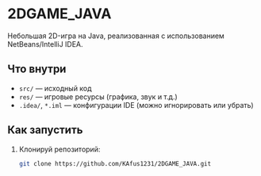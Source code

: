 # 2DGAME_JAVA

Небольшая 2D-игра на Java, реализованная с использованием NetBeans/IntelliJ IDEA.

##  Что внутри
- `src/` — исходный код
- `res/` — игровые ресурсы (графика, звук и т.д.)
- `.idea/`, `*.iml` — конфигурации IDE (можно игнорировать или убрать)

##  Как запустить
1. Клонируй репозиторий:
   ```bash
   git clone https://github.com/KAfus1231/2DGAME_JAVA.git
